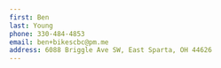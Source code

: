 ```yaml
---
first: Ben
last: Young
phone: 330-484-4853
email: ben+bikescbc@pm.me
address: 6088 Briggle Ave SW, East Sparta, OH 44626
---
```

